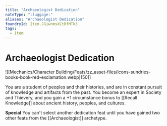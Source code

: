 ```yaml
---
title: "Archaeologist Dedication"
noteType: ":luggage:"
aliases: "Archaeologist Dedication"
foundryId: Item.JGiwnmsXCtRfMTk3
tags:
  - Item
---
```


# Archaeologist Dedication
![[Mechanics/Character Building/Feats/zz_asset-files/icons-sundries-books-book-red-exclamation.webp|150]]

You are a student of peoples and their histories, and are in constant pursuit of knowledge and artifacts from the past. You become an expert in Society and Thievery, and you gain a +1 circumstance bonus to [[Recall Knowledge]] about ancient history, peoples, and cultures.

**Special** You can't select another dedication feat until you have gained two other feats from the [[Archaeologist]] archetype.
